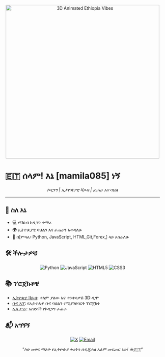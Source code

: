 <p align="center">
  <img src="https://your-3d-gif-or-image-link.gif" alt="3D Animated Ethiopia Vibes" width="500"/>
</p>

# 🇪🇹 ሰላም! እኔ [mamila085] ነኝ

<p align="center">
  <em>ኮዲንግ | ኢትዮጵያዊ ቫይብ | ፈጠራ እና ባህል</em>
</p>

---

## 🎯 ስለ እኔ
- 💻 የቫይብ ኮዲንግ ተማሪ
- 🌍 ኢትዮጵያዊ ባህልን እና ፈጠራን እወዳለሁ
- 🚀 በ[ምሳሌ፡ Python, JavaScript, HTML,Git,Forex,] ላይ እሰራለሁ

## 🛠 ችሎታዎቼ
<p align="center">
  <img src="https://img.shields.io/badge/Python-3776AB?style=flat&logo=python&logoColor=white" alt="Python"/>
  <img src="https://img.shields.io/badge/JavaScript-F7DF1E?style=flat&logo=javascript&logoColor=black" alt="JavaScript"/>
  <img src="https://img.shields.io/badge/HTML5-E34F26?style=flat&logo=html5&logoColor=white" alt="HTML5"/>
  <img src="https://img.shields.io/badge/CSS3-1572B6?style=flat&logo=css3&logoColor=white" alt="CSS3"/>
</p>

## 📚 ፕሮጀክቶቼ
- [ኢትዮጵያ ቫይብ](link-to-project): ቀለም ያለው እና ተንቀሳቃሽ 3D ዲሞ
- [ቡና አፕ](link-to-project): የኢትዮጵያ ቡና ባህልን የሚያንፀባርቅ ፕሮጀክት
- [ሌላ ሥራ](link-to-project): አስደሳች የኮዲንግ ፈጠራ

## 📬 አግኝኝ
<p align="center">
  <a href="https://x.com/your-@hailmariam60935"><img src="https://img.shields.io/badge/X-000000?style=flat&logo=x&logoColor=white" alt="X"/></a>
  <a href="mailto:your-hailmariamgashaw@gmail.com"><img src="https://img.shields.io/badge/Email-D14836?style=flat&logo=gmail&logoColor=white" alt="Email"/></a>
</p>

<p align="center">
  <em>"ኮድ መፃፍ ማለት የኢትዮጵያ ተረትን በዲጂታል አለም መፍጠር ነው! ☕🇪🇹"</em>
</p>
